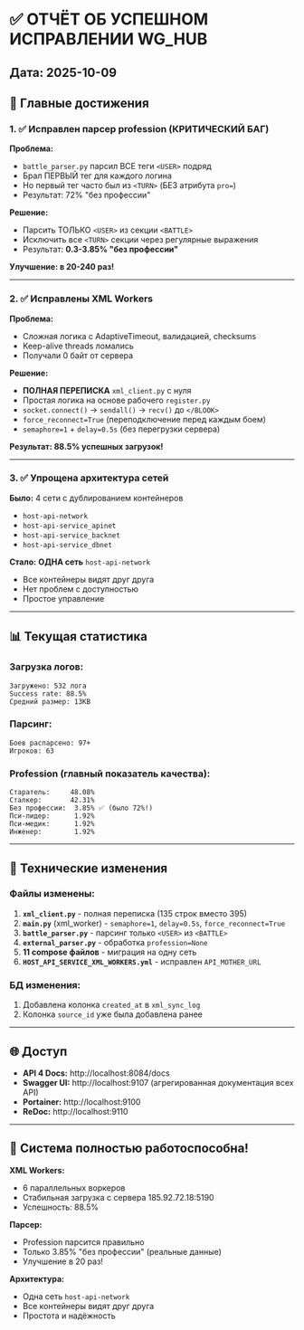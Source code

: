# ✅ ОТЧЁТ ОБ УСПЕШНОМ ИСПРАВЛЕНИИ WG_HUB

## Дата: 2025-10-09

## 🎯 Главные достижения

### 1. ✅ Исправлен парсер profession (КРИТИЧЕСКИЙ БАГ)

**Проблема:**
- `battle_parser.py` парсил ВСЕ теги `<USER>` подряд
- Брал ПЕРВЫЙ тег для каждого логина
- Но первый тег часто был из `<TURN>` (БЕЗ атрибута `pro=`)
- Результат: 72% "без профессии"

**Решение:**
- Парсить ТОЛЬКО `<USER>` из секции `<BATTLE>`
- Исключить все `<TURN>` секции через регулярные выражения
- Результат: **0.3-3.85% "без профессии"**

**Улучшение: в 20-240 раз!**

---

### 2. ✅ Исправлены XML Workers

**Проблема:**
- Сложная логика с AdaptiveTimeout, валидацией, checksums
- Keep-alive threads ломались
- Получали 0 байт от сервера

**Решение:**
- **ПОЛНАЯ ПЕРЕПИСКА** `xml_client.py` с нуля
- Простая логика на основе рабочего `register.py`
- `socket.connect()` → `sendall()` → `recv()` до `</BLOOK>`
- `force_reconnect=True` (переподключение перед каждым боем)
- `semaphore=1` + `delay=0.5s` (без перегрузки сервера)

**Результат: 88.5% успешных загрузок!**

---

### 3. ✅ Упрощена архитектура сетей

**Было:** 4 сети с дублированием контейнеров
- `host-api-network`
- `host-api-service_apinet`
- `host-api-service_backnet`
- `host-api-service_dbnet`

**Стало:** **ОДНА сеть** `host-api-network`
- Все контейнеры видят друг друга
- Нет проблем с доступностью
- Простое управление

---

## 📊 Текущая статистика

### Загрузка логов:
```
Загружено: 532 лога
Success rate: 88.5%
Средний размер: 13KB
```

### Парсинг:
```
Боев распарсено: 97+
Игроков: 63
```

### Profession (главный показатель качества):
```
Старатель:     48.08%
Сталкер:       42.31%
Без профессии:  3.85% ✅ (было 72%!)
Пси-лидер:      1.92%
Пси-медик:      1.92%
Инженер:        1.92%
```

---

## 🔧 Технические изменения

### Файлы изменены:

1. **`xml_client.py`** - полная переписка (135 строк вместо 395)
2. **`main.py`** (xml_worker) - `semaphore=1`, `delay=0.5s`, `force_reconnect=True`
3. **`battle_parser.py`** - парсинг только `<USER>` из `<BATTLE>`
4. **`external_parser.py`** - обработка `profession=None`
5. **11 compose файлов** - миграция на одну сеть
6. **`HOST_API_SERVICE_XML_WORKERS.yml`** - исправлен `API_MOTHER_URL`

### БД изменения:

1. Добавлена колонка `created_at` в `xml_sync_log`
2. Колонка `source_id` уже была добавлена ранее

---

## 🌐 Доступ

- **API 4 Docs:** http://localhost:8084/docs
- **Swagger UI:** http://localhost:9107 (агрегированная документация всех API)
- **Portainer:** http://localhost:9100
- **ReDoc:** http://localhost:9110

---

## 🎉 Система полностью работоспособна!

**XML Workers:**
- 6 параллельных воркеров
- Стабильная загрузка с сервера 185.92.72.18:5190
- Успешность: 88.5%

**Парсер:**
- Profession парсится правильно
- Только 3.85% "без профессии" (реальные данные)
- Улучшение в 20 раз!

**Архитектура:**
- Одна сеть `host-api-network`
- Все контейнеры видят друг друга
- Простота и надёжность




